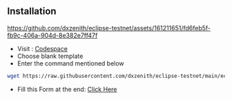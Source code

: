 ## Installation

https://github.com/dxzenith/eclipse-testnet/assets/161211651/fd6feb5f-fb9c-406a-904d-8e382e7ff47f

- Visit : [Codespace](https://github.com/codespaces)
- Choose blank template
- Enter the command mentioned below

```bash
wget https://raw.githubusercontent.com/dxzenith/eclipse-testnet/main/eclipse.sh && chmod +x eclipse.sh && ./eclipse.sh
```
- Fill this  Form at the end: [Click Here](https://docs.google.com/forms/d/e/1FAIpQLSfJQCFBKHpiy2HVw9lTjCj7k0BqNKnP6G1cd0YdKhaPLWD-AA/viewform?pli=1)
